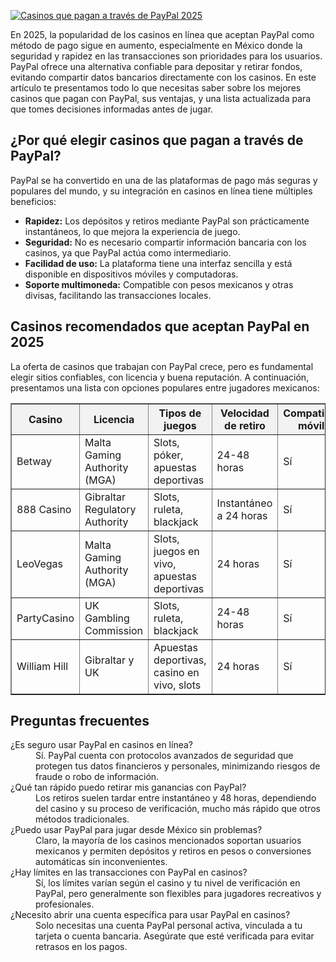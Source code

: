 [![Casinos que pagan a través de PayPal 2025](https://123-caf.pages.dev/gitsignup.png)](https://vrmoo.ru/Bt82HjjY)

<div>     <p>En 2025, la popularidad de los casinos en línea que aceptan PayPal como método de pago sigue en aumento, especialmente en México donde la seguridad y rapidez en las transacciones son prioridades para los usuarios. PayPal ofrece una alternativa confiable para depositar y retirar fondos, evitando compartir datos bancarios directamente con los casinos. En este artículo te presentamos todo lo que necesitas saber sobre los mejores casinos que pagan con PayPal, sus ventajas, y una lista actualizada para que tomes decisiones informadas antes de jugar.</p>      <h2>¿Por qué elegir casinos que pagan a través de PayPal?</h2>     <p>PayPal se ha convertido en una de las plataformas de pago más seguras y populares del mundo, y su integración en casinos en línea tiene múltiples beneficios:</p>     <ul>       <li><strong>Rapidez:</strong> Los depósitos y retiros mediante PayPal son prácticamente instantáneos, lo que mejora la experiencia de juego.</li>       <li><strong>Seguridad:</strong> No es necesario compartir información bancaria con los casinos, ya que PayPal actúa como intermediario.</li>       <li><strong>Facilidad de uso:</strong> La plataforma tiene una interfaz sencilla y está disponible en dispositivos móviles y computadoras.</li>       <li><strong>Soporte multimoneda:</strong> Compatible con pesos mexicanos y otras divisas, facilitando las transacciones locales.</li>     </ul>      <h2>Casinos recomendados que aceptan PayPal en 2025</h2>     <p>La oferta de casinos que trabajan con PayPal crece, pero es fundamental elegir sitios confiables, con licencia y buena reputación. A continuación, presentamos una lista con opciones populares entre jugadores mexicanos:</p>      <table border="1" cellpadding="8" cellspacing="0" style="border-collapse: collapse; width: 100%;">       <thead>         <tr style="background-color: #f2f2f2;">           <th>Casino</th>           <th>Licencia</th>           <th>Tipos de juegos</th>           <th>Velocidad de retiro</th>           <th>Compatible móvil</th>         </tr>       </thead>       <tbody>         <tr>           <td>Betway</td>           <td>Malta Gaming Authority (MGA)</td>           <td>Slots, póker, apuestas deportivas</td>           <td>24-48 horas</td>           <td>Sí</td>         </tr>         <tr>           <td>888 Casino</td>           <td>Gibraltar Regulatory Authority</td>           <td>Slots, ruleta, blackjack</td>           <td>Instantáneo a 24 horas</td>           <td>Sí</td>         </tr>         <tr>           <td>LeoVegas</td>           <td>Malta Gaming Authority (MGA)</td>           <td>Slots, juegos en vivo, apuestas deportivas</td>           <td>24 horas</td>           <td>Sí</td>         </tr>         <tr>           <td>PartyCasino</td>           <td>UK Gambling Commission</td>           <td>Slots, ruleta, blackjack</td>           <td>24-48 horas</td>           <td>Sí</td>         </tr>         <tr>           <td>William Hill</td>           <td>Gibraltar y UK</td>           <td>Apuestas deportivas, casino en vivo, slots</td>           <td>24 horas</td>           <td>Sí</td>         </tr>       </tbody>     </table>      <h2>Preguntas frecuentes</h2>     <dl>       <dt>¿Es seguro usar PayPal en casinos en línea?</dt>       <dd>Sí. PayPal cuenta con protocolos avanzados de seguridad que protegen tus datos financieros y personales, minimizando riesgos de fraude o robo de información.</dd>        <dt>¿Qué tan rápido puedo retirar mis ganancias con PayPal?</dt>       <dd>Los retiros suelen tardar entre instantáneo y 48 horas, dependiendo del casino y su proceso de verificación, mucho más rápido que otros métodos tradicionales.</dd>        <dt>¿Puedo usar PayPal para jugar desde México sin problemas?</dt>       <dd>Claro, la mayoría de los casinos mencionados soportan usuarios mexicanos y permiten depósitos y retiros en pesos o conversiones automáticas sin inconvenientes.</dd>        <dt>¿Hay límites en las transacciones con PayPal en casinos?</dt>       <dd>Sí, los límites varían según el casino y tu nivel de verificación en PayPal, pero generalmente son flexibles para jugadores recreativos y profesionales.</dd>        <dt>¿Necesito abrir una cuenta específica para usar PayPal en casinos?</dt>       <dd>Solo necesitas una cuenta PayPal personal activa, vinculada a tu tarjeta o cuenta bancaria. Asegúrate que esté verificada para evitar retrasos en los pagos.</dd>     </dl>   </div>